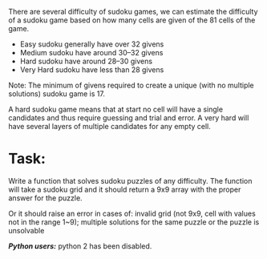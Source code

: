 There are several difficulty of sudoku games, we can estimate the difficulty of a sudoku game based on how many cells are given of the 81 cells of the game.

- Easy sudoku generally have over 32 givens
- Medium sudoku have around 30–32 givens
- Hard sudoku have around 28–30 givens
- Very Hard sudoku have less than 28 givens

Note: The minimum of givens required to create a unique (with no multiple solutions) sudoku game is 17.

A hard sudoku game means that at start no cell will have a single candidates and thus require guessing and trial and error. A very hard will have several layers of multiple candidates for any empty cell.

# Task:

Write a function that solves sudoku puzzles of any difficulty.
The function will take a sudoku grid and it should return a 9x9 array with the proper answer for the puzzle.

Or it should raise an error in cases of: invalid grid (not 9x9, cell with values not in the range 1~9); multiple solutions for the same puzzle or the puzzle is unsolvable

___Python users:___ python 2 has been disabled.